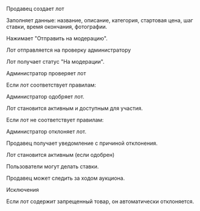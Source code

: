 ﻿Продавец создает лот

Заполняет данные: название, описание, категория, стартовая цена, шаг ставки, время окончания, фотографии.

Нажимает "Отправить на модерацию".

Лот отправляется на проверку администратору

Лот получает статус "На модерации".

Администратор проверяет лот

Если лот соответствует правилам:

Администратор одобряет лот.

Лот становится активным и доступным для участия.

Если лот не соответствует правилам:

Администратор отклоняет лот.

Продавец получает уведомление с причиной отклонения.

Лот становится активным (если одобрен)

Пользователи могут делать ставки.

Продавец может следить за ходом аукциона.

Исключения

Если лот содержит запрещенный товар, он автоматически отклоняется.